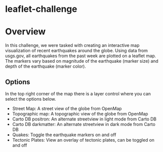 # leaflet-challenge

<h1>Overview</h1>
<p>In this challenge, we were tasked with creating an interactive map visualization of recent earthquakes around the globe. Using data from usgs.gov, all earthquakes from the past week are plotted on a leaflet map. The markers vary based on magnitude of the earthquake (marker size) and depth of the earthquake (marker color).</p>

<h2>Options</h2>
<p>In the top right corner of the map there is a layer control where you can select the options below.</p>
<ul>
  <li>Street Map: A street view of the globe from OpenMap</li>
  <li>Topographic map: A topographic view of the globe from OpenMap</li>
  <li>Carto DB positron: An alternate streetview in light mode from Carto DB</li>
  <li>Carto DB darkmatter: An alternate streetview in dark mode from Carto DB</li>
  <li>Quakes: Toggle the earthquake markers on and off</li>
  <li>Tectonic Plates: View an overlay of tectonic plates, can be toggled on and off</li>
</ul>
